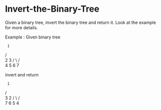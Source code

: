 # Invert-the-Binary-Tree

Given a binary tree, invert the binary tree and return it.
Look at the example for more details.

Example :
Given binary tree

     1
   /   \
  2     3
 / \   / \
4   5 6   7

invert and return

     1
   /   \
  3     2
 / \   / \
7   6 5   4

